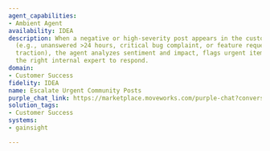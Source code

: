 ```yaml
---
agent_capabilities:
- Ambient Agent
availability: IDEA
description: When a negative or high-severity post appears in the customer community
  (e.g., unanswered >24 hours, critical bug complaint, or feature request gaining
  traction), the agent analyzes sentiment and impact, flags urgent items, and tags
  the right internal expert to respond.
domain:
- Customer Success
fidelity: IDEA
name: Escalate Urgent Community Posts
purple_chat_link: https://marketplace.moveworks.com/purple-chat?conversation=%7B%22messages%22%3A%5B%7B%22role%22%3A%22user%22%2C%22parts%22%3A%5B%7B%22richText%22%3A%22%3Cp%3EHigh+severity+post+added+to+community%3C%2Fp%3E%22%7D%5D%7D%2C%7B%22role%22%3A%22assistant%22%2C%22parts%22%3A%5B%7B%22reasoningSteps%22%3A%5B%7B%22status%22%3A%22success%22%2C%22richText%22%3A%22Analyzing+sentiment+post%22%7D%2C%7B%22status%22%3A%22success%22%2C%22richText%22%3A%22Identifying+relevant+internal+experts+based+on+post+content.%22%7D%5D%7D%2C%7B%22richText%22%3A%22%3Cp+xmlns%3D%5C%22http%3A%2F%2Fwww.w3.org%2F1999%2Fxhtml%5C%22%3EI%27ve+identified+a+critical+post+that+requires+immediate+attention%3A%3C%2Fp%3E%3Cul+xmlns%3D%5C%22http%3A%2F%2Fwww.w3.org%2F1999%2Fxhtml%5C%22%3E%3Cli%3E%3Cb%3EPost+Title%3C%2Fb%3E%3A+%5C%22Massive+data+loss+after+v2.3+update%5C%22%3C%2Fli%3E%3Cli%3E%3Cb%3ECommunity%3C%2Fb%3E%3A+Product+Feedback+Forum%3C%2Fli%3E%3Cli%3E%3Cb%3EAuthor%3C%2Fb%3E%3A+Alice+Johnson%3C%2Fli%3E%3Cli%3E%3Cb%3EUnanswered%3C%2Fb%3E%3A+36+hours%3C%2Fli%3E%3Cli%3E%3Cb%3ESentiment%3C%2Fb%3E%3A+High+Severity+%28critical+bug+complaint%29%3C%2Fli%3E%3C%2Ful%3E%3Cp+xmlns%3D%5C%22http%3A%2F%2Fwww.w3.org%2F1999%2Fxhtml%5C%22%3EBased+on+the+topic%2C+I+recommend+tagging+%3Cb%3EDavid+Lee+%28Senior+Product+Engineer%2C+Data+Integrity%29%3C%2Fb%3E.%3C%2Fp%3E%3Cp+xmlns%3D%5C%22http%3A%2F%2Fwww.w3.org%2F1999%2Fxhtml%5C%22%3E%3Cb%3EDoes+this+look+correct%3F%3C%2Fb%3E%3C%2Fp%3E%22%7D%2C%7B%22buttons%22%3A%5B%7B%22buttonText%22%3A%22Confirm+Escalation%22%2C%22style%22%3A%22filled%22%7D%2C%7B%22buttonText%22%3A%22Choose+Different+Expert%22%2C%22style%22%3A%22outlined%22%7D%2C%7B%22buttonText%22%3A%22Cancel%22%2C%22style%22%3A%22outlined%22%7D%5D%7D%5D%7D%5D%2C%22userConfig%22%3A%7B%22userName%22%3A%22Gainsight%22%2C%22initials%22%3A%22U%22%2C%22providedIcon%22%3A%22silhoutte%22%2C%22imageUrl%22%3A%22https%3A%2F%2Fwww.pillar.vc%2Fplaylist%2Fwp-content%2Fuploads%2Fsites%2F3%2F2020%2F09%2F186247466690_01b63d2a25eb67f2aa5b_512.jpg%22%7D%7D
solution_tags:
- Customer Success
systems:
- gainsight

---
```

